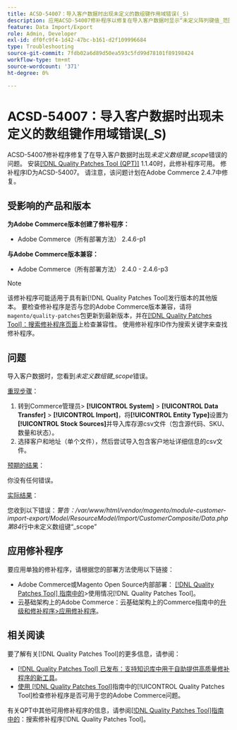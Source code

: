 ```yaml
---
title: ACSD-54007：导入客户数据时出现未定义的数组键作用域错误(_S)
description: 应用ACSD-54007修补程序以修复在导入客户数据时显示“未定义阵列键值_范围”错误的Adobe Commerce问题。
feature: Data Import/Export
role: Admin, Developer
exl-id: df0fc9f4-1d42-47bc-b161-d2f109996684
type: Troubleshooting
source-git-commit: 7fdb02a6d89d50ea593c5fd99d78101f89198424
workflow-type: tm+mt
source-wordcount: '371'
ht-degree: 0%

---
```


# ACSD-54007：导入客户数据时出现未定义的数组键作用域错误(_S)

ACSD-54007修补程序修复了在导入客户数据时出现&#x200B;*未定义数组键_scope*&#x200B;错误的问题。 安装[[!DNL Quality Patches Tool (QPT)]](https://experienceleague.adobe.com/en/docs/commerce-operations/tools/quality-patches-tool/quality-patches-tool-to-self-serve-quality-patches) 1.1.40时，此修补程序可用。 修补程序ID为ACSD-54007。 请注意，该问题计划在Adobe Commerce 2.4.7中修复。

## 受影响的产品和版本

**为Adobe Commerce版本创建了修补程序：**

* Adobe Commerce（所有部署方法） 2.4.6-p1

**与Adobe Commerce版本兼容：**

* Adobe Commerce（所有部署方法） 2.4.0 - 2.4.6-p3

>[!NOTE]
>
>该修补程序可能适用于具有新[!DNL Quality Patches Tool]发行版本的其他版本。 要检查修补程序是否与您的Adobe Commerce版本兼容，请将`magento/quality-patches`包更新到最新版本，并在[[!DNL Quality Patches Tool]：搜索修补程序页面](https://experienceleague.adobe.com/tools/commerce-quality-patches/index.html)上检查兼容性。 使用修补程序ID作为搜索关键字来查找修补程序。

## 问题

导入客户数据时，您看到&#x200B;*未定义数组键_scope*&#x200B;错误。

<u>重现步骤</u>：

1. 转到Commerce管理员> **[!UICONTROL System]** > **[!UICONTROL Data Transfer]** > **[!UICONTROL Import]**，将&#x200B;**[!UICONTROL Entity Type]**&#x200B;设置为&#x200B;**[!UICONTROL Stock Sources]**&#x200B;并导入库存源csv文件（包含源代码、SKU、数量和状态）。
1. 选择客户和地址（单个文件），然后尝试导入包含客户地址详细信息的csv文件。

<u>预期的结果</u>：

你没有任何错误。

<u>实际结果</u>：

您收到以下错误：*警告：/var/www/html/vendor/magento/module-customer-import-export/Model/ResourceModel/Import/CustomerComposite/Data.php第84*&#x200B;行中未定义数组键“_scope”

## 应用修补程序

要应用单独的修补程序，请根据您的部署方法使用以下链接：

* Adobe Commerce或Magento Open Source内部部署： [[!DNL Quality Patches Tool] 指南中的](/help/tools/quality-patches-tool/usage.md)>使用情况[!DNL Quality Patches Tool]。
* 云基础架构上的Adobe Commerce：云基础架构上的Commerce指南中的[升级和修补程序>应用修补程序](https://experienceleague.adobe.com/docs/commerce-cloud-service/user-guide/develop/upgrade/apply-patches.html)。

## 相关阅读

要了解有关[!DNL Quality Patches Tool]的更多信息，请参阅：

* [[!DNL Quality Patches Tool] 已发布：支持知识库中用于自助提供高质量修补程序的新工具](https://experienceleague.adobe.com/en/docs/commerce-operations/tools/quality-patches-tool/quality-patches-tool-to-self-serve-quality-patches)。
* [使用 [!DNL Quality Patches Tool]](/help/tools/quality-patches-tool/patches-available-in-qpt/check-patch-for-magento-issue-with-magento-quality-patches.md)指南中的[!UICONTROL Quality Patches Tool]检查修补程序是否可用于您的Adobe Commerce问题。


有关QPT中其他可用修补程序的信息，请参阅[[!DNL Quality Patches Tool]指南中的](https://experienceleague.adobe.com/tools/commerce-quality-patches/index.html)：搜索修补程序[!DNL Quality Patches Tool]。
